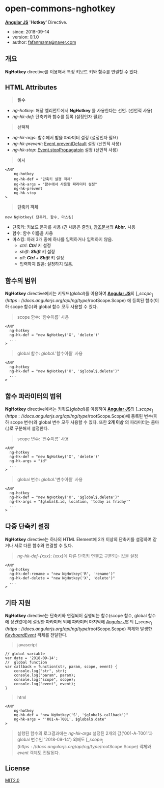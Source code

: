 # open-commons-nghotkey
[__Angular JS__](https://angularjs.org/) '__Hotkey__' Directive.

* since: 2018-09-14
* version: 0.1.0
* author: fafanmama@naver.com

## 개요
__NgHotkey__ directive를 이용해서 특정 키보드 키와 함수를 연결할 수 있다.

## HTML Attributes
> __필수__
* _ng-hotkey_: 해당 엘리먼트에서 __NgHotkey__ 를 사용한다는 선언. (선언적 사용)
* _ng-hk-def_: 단축키와 함수를 등록 (설정인자 필요)

> __선택적__
* _ng-hk-args_: 함수에서 받을 파라미터 설정 (설정인자 필요)
* _ng-hk-prevent_: [Event.preventDefault](https://developer.mozilla.org/en-US/docs/Web/API/Event/preventDefault) 설정 (선언적 사용)
* _ng-hk-stop_: [Event.stopPropagatoin](https://developer.mozilla.org/en-US/docs/Web/API/Event/stopPropagation) 설정 (선언적 사용)

> __예시__
```
<ANY
    ng-hotkey
    ng-hk-def = "단축키 설정 객체"
    ng-hk-args = "함수에서 사용할 파라미터 설정"
    ng-hk-prevent
    ng-hk-stop
>
```

> __단축키 객체__
 
```
new NgHotkey( 단축키, 함수, 마스킹)
```
* 단축키: 키보드 문자를 사용 (긴 내용은 줄임), [참조문서](https://docs.google.com/spreadsheets/d/1JXrmE_ywFWj-bWNpVoIoyIIf7F0h7wo6lkIwdrrX5lM/edit?usp=sharing)의 __Abbr.__ 사용
* 함수: 함수 이름을 사용
* 마스킹: 아래 3개 중에 하나를 입력하거나 입력하지 않음.
  - _ctrl_: **_Ctrl_** 키 설정
  - _shift_: **_Shift_** 키 설정
  - _all_: **_Ctrl_** + **_Shift_** 키 설정
  - 입력하지 않음: 설정하지 않음.
  
## 함수의 범위
__NgHotkey__ directive에서는 키워드(_$global$_)를 이용하여 [__Angular JS__](https://angularjs.org/)의 [_$scope_](https://docs.angularjs.org/api/ng/type/$rootScope.Scope) 에 등록된 함수(이하 scope 함수)와 global 함수 모두 사용할 수 있다.

> scope 함수: '함수이름' 사용   
  ```
  <ANY    
    ng-hotkey
    ng-hk-def = "new NgHotkey('X', 'delete')"
    ...
  >
  ```      

> global 함수: _$global$._'함수이름' 사용
  ```
  <ANY    
    ng-hotkey
    ng-hk-def = "new NgHotkey('X', '$global$.delete')"
    ...
  >
  ```

## 함수 파라미터의 범위
__NgHotkey__ directive에서는 키워드(_$global$_)를 이용하여 [__Angular JS__](https://angularjs.org/)의 [_$scope_](https://docs.angularjs.org/api/ng/type/$rootScope.Scope)에 등록된 변수(이하 scope 변수)와 global 변수 모두 사용할 수 있다. 또한 __2개 이상__ 의 파라미터는 콤마(,)로 구분해서 설정한다.

> scope 변수: '변수이름' 사용   
  ```
  <ANY    
    ng-hotkey
    ng-hk-def = "new NgHotkey('X', 'delete')"
    ng-hk-args = "id"
    ...
  >
  ```

> global 변수: _$global$._'변수이름' 사용
  ```
  <ANY    
    ng-hotkey
    ng-hk-def = "new NgHotkey('X', '$global$.delete')"
    ng-hk-args = "$global$.id, location, 'today is friday'"
    ...
  >
  ```

## 다중 단축키 설정
__NgHotkey__ directive는 하나의 HTML Element에 2개 이상의 단축키를 설정하여 같거나 서로 다른 함수와 연결할 수 있다.

> _ng-hk-def-{xxx}_: {xxx}에 다른 단축키 연결고 구분되는 값을 설정 
  ```
  <ANY
    ng-hotkey
    ng-hk-def-rename = "new NgHotkey('R', 'rename')"
    ng-hk-def-delete = "new NgHotkey('X', 'delete')"
    ...
  >
  ```
  
## 기타 지원
__NgHotkey__ directive는 단축키와 연결되어 실행되는 함수(scope 함수, global 함수에 상관없이)에 설정한 파라미터 외에 파라미터 마지막에 [_Angular JS_](https://angularjs.org) 의 [_$scope_](https://docs.angularjs.org/api/ng/type/$rootScope.Scope) 객체와 발생한 [_KeyboardEvent_](https://developer.mozilla.org/en-US/docs/Web/API/KeyboardEvent) 객체를 전달한다.

> javascript
```
// global variable
var date = '2018-09-14';
//  global function
var callback = function(str, param, scope, event) {
    console.log("str", str);
    console.log("param", param);
    console.log("scope", scope);
    console.log("event", event);
}
```
> html
```
<ANY
    ng-hotkey
    ng-hk-def = "new NgHotkey('S', '$global$.callback')"
    ng-hk-args = "'001-A-T001', $global$.date"
>
```
> 실행된 함수의 로그결과에는 _ng-hk-args_ 설정된 2개의 값('001-A-T001'과 global 변수인 '2018-09-14') 외에도 [_$scope_](https://docs.angularjs.org/api/ng/type/$rootScope.Scope) 객체와 _event_ 객체도 전달된다.
  
## License
[MIT2.0](https://opensource.org/licenses/MIT)
